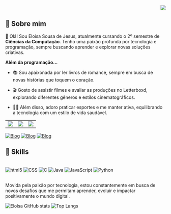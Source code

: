 
<img align="right" src="https://github.com/andreinaoliveira/AndreinaOliveira/blob/master/welcomet.gif?raw=true"><br>

## 🪷 Sobre mim
👋 Olá! Sou Eloísa Sousa de Jesus, atualmente cursando o 2º semestre de <b>Ciências da Computação</b>. Tenho uma paixão profunda por tecnologia e programação, sempre buscando aprender e explorar novas soluções criativas.

<b>Além da programação...</b>



- 📚 Sou apaixonada por ler livros de romance, sempre em busca de novas histórias que toquem o coração.

- 🎬 Gosto de assistir filmes e avaliar as produções no Letterboxd, explorando diferentes gêneros e estilos cinematográficos.

- 🏃‍♀️ Além disso, adoro praticar esportes e me manter ativa, equilibrando a tecnologia com um estilo de vida saudável.

<div align="center">
  <table>
    <tr>
      <td><img src="https://64.media.tumblr.com/tumblr_lyxj33CYzW1qigluvo4_250.gif"></td>
      <td><img src="https://64.media.tumblr.com/tumblr_lyxj33CYzW1qigluvo5_250.gifv"></td>
      <td><img src="https://64.media.tumblr.com/tumblr_lyxj33CYzW1qigluvo6_250.gifv"></td>
    </tr>
  </table>
</div>


[![Blog](https://img.shields.io/badge/LinkedIn-0077B5?style=for-the-badge&logo=linkedin&logoColor=white)](www.linkedin.com/in/eloísasousadejesus)
[![Blog](https://img.shields.io/badge/Instagram-E4405F?style=for-the-badge&logo=instagram&logoColor=white)](https://www.instagram.com/sousaaeloo/)
[![Blog](https://img.shields.io/badge/Figma-F24E1E?style=for-the-badge&logo=figma&logoColor=white)](https://www.figma.com/@eloisa5)



## 🎴 Skills

<div style= "display: inline-block"><br/>
<img  align="center" alt="html5" src="https://img.shields.io/badge/HTML5-E34F26?style=for-the-badge&logo=html5&logoColor=white">
<img  align="center" alt="CSS" src="https://img.shields.io/badge/CSS3-1572B6?style=for-the-badge&logo=css3&logoColor=white">
<img  align="center" alt="C" src="https://img.shields.io/badge/C-00599C?style=for-the-badge&logo=c&logoColor=white">
<img  align="center" alt="Java" src="https://img.shields.io/badge/Java-ED8B00?style=for-the-badge&logo=openjdk&logoColor=white">
<img  align="center" alt="JavaScript" src="https://img.shields.io/badge/JavaScript-F7DF1E?style=for-the-badge&logo=javascript&logoColor=black">
<img  align="center" alt="Python" src="https://img.shields.io/badge/Python-3776AB?style=for-the-badge&logo=python&logoColor=white">
<div><br>

Movida pela paixão por tecnologia, estou constantemente em busca de novos desafios que me permitam aprender, evoluir e impactar positivamente o mundo digital.


![Eloísa GitHub stats](https://github-readme-stats.vercel.app/api?username=sousaaeloo&show_icons=true&theme=radical)
![Top Langs](https://github-readme-stats.vercel.app/api/top-langs/?username=sousaaeloo&hide_progress=true)
